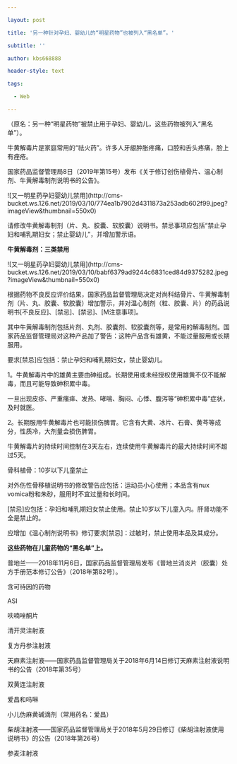 ---
layout: post
title: '另一种针对孕妇、婴幼儿的“明星药物”也被列入“黑名单”。'
subtitle: ''
author: kbs668888
header-style: text
tags:
  - Web
---
（原名：另一种“明星药物”被禁止用于孕妇、婴幼儿，这些药物被列入“黑名单”）。

牛黄解毒片是家庭常用的“祛火药”。许多人牙龈肿胀疼痛，口腔和舌头疼痛，脸上有痤疮。

国家药品监督管理局8日（2019年第15号）发布《关于修订创伤植骨片、温心制剂、牛黄解毒制剂说明书的公告》。

![又一明星药孕妇婴幼儿禁用](http://cms-
bucket.ws.126.net/2019/03/10/774ea1b7902d4311873a253adb602f99.jpeg?imageView&thumbnail=550x0)  

请修改牛黄解毒制剂（片、丸、胶囊、软胶囊）说明书。禁忌事项应包括“禁止孕妇和哺乳期妇女；禁止婴幼儿”，并增加警示语。

 **牛黄解毒剂：三类禁用**

![又一明星药孕妇婴幼儿禁用](http://cms-
bucket.ws.126.net/2019/03/10/babf6379ad9244c6831ced84d9375282.jpeg?imageView&thumbnail=550x0)  

根据药物不良反应评价结果，国家药品监督管理局决定对尚科结骨片、牛黄解毒制剂（片、丸、胶囊、软胶囊）增加警示，并对温心制剂（粒、胶囊、片）的药品说明书[不良反应]、[禁忌]、[禁忌]、[M注意事项]。

其中牛黄解毒制剂包括片剂、丸剂、胶囊剂、软胶囊剂等，是常用的解毒制剂。国家药品监督管理局对这种产品加了警告：这种产品含有雄黄，不能过量服用或长期服用。

要求[禁忌]应包括：禁止孕妇和哺乳期妇女，禁止婴幼儿。

1。牛黄解毒片中的雄黄主要由砷组成。长期使用或未经授权使用雄黄不仅不能解毒，而且可能导致砷积累中毒。

一旦出现皮疹、严重瘙痒、发热、哮喘、胸闷、心悸、腹泻等“砷积累中毒”症状，及时就医。

2。长期服用牛黄解毒片也可能损伤脾胃。它含有大黄、冰片、石膏、黄芩等成分，性质冷，大剂量会损伤脾胃。

牛黄解毒片的持续时间控制在3天左右，连续使用牛黄解毒片的最大持续时间不超过5天。

骨科植骨：10岁以下儿童禁止

对外伤性骨移植说明书的修改警告应包括：运动员小心使用；本品含有nux vomica粉和朱砂，服用时不宜过量和长时间。

[禁忌]应包括：孕妇和哺乳期妇女禁止使用。禁止10岁以下儿童入内。肝肾功能不全是禁止的。

应增加《温心制剂说明书》修订要求[禁忌]：过敏时，禁止使用本品及其成分。

 **这些药物在儿童药物的“黑名单”上。**

普地兰——2018年11月6日，国家药品监督管理局发布《普地兰消炎片（胶囊）处方手册范本修订公告》（2018年第82号）。

含可待因的药物

ASI

呋喃唑酮片

清开灵注射液

复方丹参注射液

天麻素注射液——国家药品监督管理局关于2018年6月14日修订天麻素注射液说明书的公告（2018年第35号）

双黄连注射液

爱昌和吗啉

小儿伪麻黄碱滴剂（常用药名：爱昌）

柴胡注射液——国家药品监督管理局关于2018年5月29日修订《柴胡注射液使用说明书》的公告（2018年第26号）

参麦注射液

